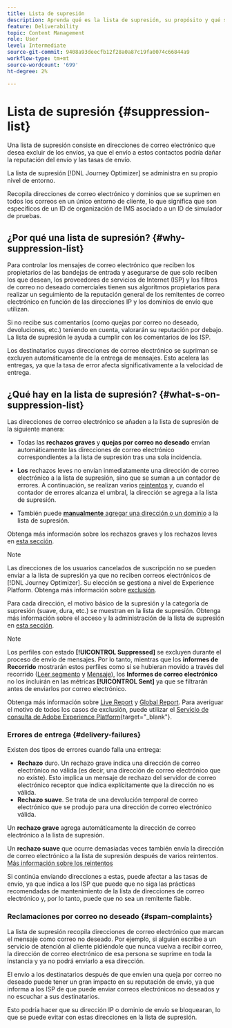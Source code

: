 ```yaml
---
title: Lista de supresión
description: Aprenda qué es la lista de supresión, su propósito y qué se incluye en ella.
feature: Deliverability
topic: Content Management
role: User
level: Intermediate
source-git-commit: 9408a93deecfb12f28a0a87c19fa0074c66844a9
workflow-type: tm+mt
source-wordcount: '699'
ht-degree: 2%

---
```


# Lista de supresión {#suppression-list}

Una lista de supresión consiste en direcciones de correo electrónico que desea excluir de los envíos, ya que el envío a estos contactos podría dañar la reputación del envío y las tasas de envío.

La lista de supresión [!DNL Journey Optimizer] se administra en su propio nivel de entorno.

Recopila direcciones de correo electrónico y dominios que se suprimen en todos los correos en un único entorno de cliente, lo que significa que son específicos de un ID de organización de IMS asociado a un ID de simulador de pruebas.

<!--It gathers spam complaints, hard bounces, and soft bounces that occur consistently.-->

## ¿Por qué una lista de supresión? {#why-suppression-list}

Para controlar los mensajes de correo electrónico que reciben los propietarios de las bandejas de entrada y asegurarse de que solo reciben los que desean, los proveedores de servicios de Internet (ISP) y los filtros de correo no deseado comerciales tienen sus algoritmos propietarios para realizar un seguimiento de la reputación general de los remitentes de correo electrónico en función de las direcciones IP y los dominios de envío que utilizan.

Si no recibe sus comentarios (como quejas por correo no deseado, devoluciones, etc.) teniendo en cuenta, valorarán su reputación por debajo. La lista de supresión le ayuda a cumplir con los comentarios de los ISP.

Los destinatarios cuyas direcciones de correo electrónico se supriman se excluyen automáticamente de la entrega de mensajes. Esto acelera las entregas, ya que la tasa de error afecta significativamente a la velocidad de entrega.

## ¿Qué hay en la lista de supresión? {#what-s-on-suppression-list}

Las direcciones de correo electrónico se añaden a la lista de supresión de la siguiente manera:

* Todas las **rechazos graves** y **quejas por correo no deseado** envían automáticamente las direcciones de correo electrónico correspondientes a la lista de supresión tras una sola incidencia.

* **Los** <!--and temporary **ignored** errors--> rechazos leves no envían inmediatamente una dirección de correo electrónico a la lista de supresión, sino que se suman a un contador de errores. A continuación, se realizan varios [reintentos](configuration/retries.md) y, cuando el contador de errores alcanza el umbral, la dirección se agrega a la lista de supresión.

* También puede [**manualmente** agregar una dirección o un dominio](configuration/manage-suppression-list.md#add-addresses-and-domains) a la lista de supresión.

Obtenga más información sobre los rechazos graves y los rechazos leves en [esta sección](#delivery-failures).

>[!NOTE]
>
>Las direcciones de los usuarios cancelados de suscripción no se pueden enviar a la lista de supresión ya que no reciben correos electrónicos de [!DNL Journey Optimizer]. Su elección se gestiona a nivel de Experience Platform. Obtenga más información sobre [exclusión](../using/consent.md).
<!--Email addresses of recipients who **unsubscribe** from your sendings are NOT sent to the suppression list. Confirmed by eng.: "Subscribe and Unsubscribe are handled by the Consent/Subscription service. A user that opts out will not make it to the suppression list – we won’t send them emails."-->

Para cada dirección, el motivo básico de la supresión y la categoría de supresión (suave, dura, etc.) se muestran en la lista de supresión. Obtenga más información sobre el acceso y la administración de la lista de supresión en [esta sección](configuration/manage-suppression-list.md).

<!--Once a message is sent, the message logs allow you to view the delivery status for each recipient and the associated failure type and reason. [Learn more about monitoring message execution](monitoring.md). NO ACCESS TO LOGS YET-->

>[!NOTE]
>
>Los perfiles con estado **[!UICONTROL Suppressed]** se excluyen durante el proceso de envío de mensajes. Por lo tanto, mientras que los **informes de Recorrido** mostrarán estos perfiles como si se hubieran movido a través del recorrido ([Leer segmento](building-journeys/read-segment.md) y [Mensaje](building-journeys/journeys-message.md)), los **Informes de correo electrónico** no los incluirán en las métricas **[!UICONTROL Sent]** ya que se filtrarán antes de enviarlos por correo electrónico.
>
>Obtenga más información sobre [Live Report](reports/live-report.md) y [Global Report](reports/global-report.md). Para averiguar el motivo de todos los casos de exclusión, puede utilizar el [Servicio de consulta de Adobe Experience Platform](https://experienceleague.adobe.com/docs/experience-platform/query/api/getting-started.html){target=&quot;_blank&quot;}.

### Errores de entrega {#delivery-failures}

Existen dos tipos de errores cuando falla una entrega:

* **Rechazo** duro. Un rechazo grave indica una dirección de correo electrónico no válida (es decir, una dirección de correo electrónico que no existe). Esto implica un mensaje de rechazo del servidor de correo electrónico receptor que indica explícitamente que la dirección no es válida.
* **Rechazo suave**. Se trata de una devolución temporal de correo electrónico que se produjo para una dirección de correo electrónico válida.
<!--* **Ignored**. This is an email bounce that occurred for a valid email address but is known to be temporary, such as a failed connection attempt, a temporary Spam-related issue (email reputation), or a temporary technical issue.-->

Un **rechazo grave** agrega automáticamente la dirección de correo electrónico a la lista de supresión.

Un **rechazo suave** <!--or an **ignored** error--> que ocurre demasiadas veces también envía la dirección de correo electrónico a la lista de supresión después de varios reintentos. [Más información sobre los reintentos](configuration/retries.md)

Si continúa enviando direcciones a estas, puede afectar a las tasas de envío, ya que indica a los ISP que puede que no siga las prácticas recomendadas de mantenimiento de la lista de direcciones de correo electrónico y, por lo tanto, puede que no sea un remitente fiable.

### Reclamaciones por correo no deseado {#spam-complaints}

La lista de supresión recopila direcciones de correo electrónico que marcan el mensaje como correo no deseado. Por ejemplo, si alguien escribe a un servicio de atención al cliente pidiéndole que nunca vuelva a recibir correo, la dirección de correo electrónico de esa persona se suprime en toda la instancia y ya no podrá enviarlo a esa dirección.

El envío a los destinatarios después de que envíen una queja por correo no deseado puede tener un gran impacto en su reputación de envío, ya que informa a los ISP de que puede enviar correos electrónicos no deseados y no escuchar a sus destinatarios.

Esto podría hacer que su dirección IP o dominio de envío se bloquearan, lo que se puede evitar con estas direcciones en la lista de supresión.

<!--### Unsubscriptions {#unsubscriptions}

Every email sent to recipients must include an unsubscribe link. Upon clicking this link, if a recipient confirms [opting out](consent.md), the corresponding email address is immediately sent to the suppression list. This user must not receive communication from your brand until subscribed again.
NOT TRUE > "Subscribe and Unsubscribe are handled by the Consent/Subscription service. A user that opts out will not make it to the suppression list – we won’t send them emails."-->

<!--MOVED to Configuration/Retries section

The threshold is set at three errors:
* For the same delivery, at the third attempt, the address is suppressed.
* If there are different deliveries and two errors occur at least 24 hours apart, the error counter is incremented upon each error and the address is also suppressed at the third attempt.
When a delivery is successful after a retry, the error counter of the address is reinitialized.

### Retries {#retries}

If a message fails due to a temporary bounce of the **Ignored** type, retries will be performed for **3.5 days** from the time the message was added to the email queue.

The minimum delay between retries and the maximum number of retries to be performed are ///managed by the Enhanced MTA/// based on how well an IP is performing, both historically and currently at a given domain.

After 3.5 days, any message in the retry queue will be removed from the queue and sent back as a bounce.-->
